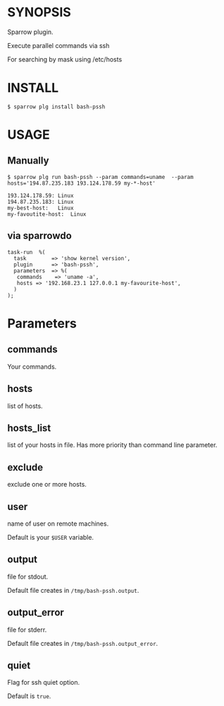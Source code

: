 # SYNOPSIS

Sparrow plugin.

Execute parallel commands via ssh 

For searching by mask using /etc/hosts

# INSTALL

    $ sparrow plg install bash-pssh

# USAGE
## Manually
    
    $ sparrow plg run bash-pssh --param commands=uname  --param hosts='194.87.235.183 193.124.178.59 my-*-host'
    
    193.124.178.59:	Linux
    194.87.235.183:	Linux
    my-best-host:	Linux
    my-favoutite-host:	Linux

## via sparrowdo

    
    task-run  %(
      task        => 'show kernel version',
      plugin      => 'bash-pssh',
      parameters  => %( 
       commands    => 'uname -a', 
       hosts => '192.168.23.1 127.0.0.1 my-favourite-host',
      )
    );

# Parameters

## commands

Your commands.

## hosts

list of hosts. 

## hosts_list

list of your hosts in file. Has more priority than command line parameter.

## exclude

exclude one or more hosts.

## user

name of user on remote machines.

Default is your `$USER` variable.

## output

file for stdout. 

Default file creates in `/tmp/bash-pssh.output`.

## output_error

file for stderr.

Default file creates in `/tmp/bash-pssh.output_error`.

## quiet

Flag for ssh quiet option.

Default is `true`.
